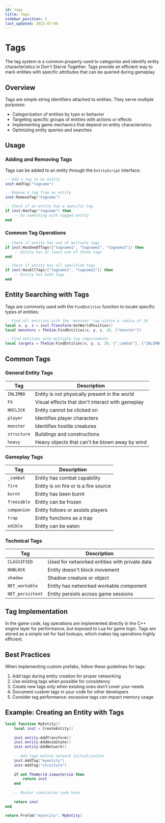 ```yaml
---
id: tags
title: Tags
sidebar_position: 2
last_updated: 2023-07-06
---
```


# Tags

The tag system is a common property used to categorize and identify entity characteristics in Don't Starve Together. Tags provide an efficient way to mark entities with specific attributes that can be queried during gameplay.

## Overview

Tags are simple string identifiers attached to entities. They serve multiple purposes:

- Categorization of entities by type or behavior
- Targeting specific groups of entities with actions or effects
- Implementing game mechanics that depend on entity characteristics
- Optimizing entity queries and searches

## Usage

### Adding and Removing Tags

Tags can be added to an entity through the `EntityScript` interface:

```lua
-- Add a tag to an entity
inst:AddTag("tagname")

-- Remove a tag from an entity
inst:RemoveTag("tagname")

-- Check if an entity has a specific tag
if inst:HasTag("tagname") then
    -- Do something with tagged entity
end
```

### Common Tag Operations

```lua
-- Check if entity has one of multiple tags
if inst:HasOneOfTags({"tagname1", "tagname2", "tagname3"}) then
    -- Entity has at least one of these tags
end

-- Check if entity has all specified tags
if inst:HasAllTags({"tagname1", "tagname2"}) then
    -- Entity has both tags
end
```

## Entity Searching with Tags

Tags are commonly used with the `FindEntities` function to locate specific types of entities:

```lua
-- Find all entities with the "monster" tag within a radius of 20
local x, y, z = inst.Transform:GetWorldPosition()
local monsters = TheSim:FindEntities(x, y, z, 20, {"monster"})

-- Find entities with multiple tag requirements
local targets = TheSim:FindEntities(x, y, z, 20, {"_combat"}, {"INLIMBO", "notarget"})
```

## Common Tags

### General Entity Tags

| Tag | Description |
|-----|-------------|
| `INLIMBO` | Entity is not physically present in the world |
| `FX` | Visual effects that don't interact with gameplay |
| `NOCLICK` | Entity cannot be clicked on |
| `player` | Identifies player characters |
| `monster` | Identifies hostile creatures |
| `structure` | Buildings and constructions |
| `heavy` | Heavy objects that can't be blown away by wind |

### Gameplay Tags

| Tag | Description |
|-----|-------------|
| `_combat` | Entity has combat capability |
| `fire` | Entity is on fire or is a fire source |
| `burnt` | Entity has been burnt |
| `freezable` | Entity can be frozen |
| `companion` | Entity follows or assists players |
| `trap` | Entity functions as a trap |
| `edible` | Entity can be eaten |

### Technical Tags

| Tag | Description |
|-----|-------------|
| `CLASSIFIED` | Used for networked entities with private data |
| `NOBLOCK` | Entity doesn't block movement |
| `shadow` | Shadow creature or object |
| `NET_workable` | Entity has networked workable component |
| `NET_persistent` | Entity persists across game sessions |

## Tag Implementation

In the game code, tag operations are implemented directly in the C++ engine layer for performance, but exposed to Lua for game logic. Tags are stored as a simple set for fast lookups, which makes tag operations highly efficient.

## Best Practices

When implementing custom prefabs, follow these guidelines for tags:

1. Add tags during entity creation for proper networking
2. Use existing tags when possible for consistency
3. Create new tags only when existing ones don't cover your needs
4. Document custom tags in your code for other developers
5. Consider tag performance: excessive tags can impact memory usage

## Example: Creating an Entity with Tags

```lua
local function MyEntity()
    local inst = CreateEntity()
    
    inst.entity:AddTransform()
    inst.entity:AddAnimState()
    inst.entity:AddNetwork()
    
    -- Add tags before network initialization
    inst:AddTag("myentity")
    inst:AddTag("structure")
    
    if not TheWorld.ismastersim then
        return inst
    end
    
    -- Master simulation code here
    
    return inst
end

return Prefab("myentity", MyEntity)
``` 
